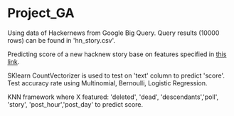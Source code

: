 # Project_GA

Using data of Hackernews from Google Big Query. Query results (10000 rows) can be found in 'hn_story.csv'.

Predicting score of a new hacknew story base on features specified in [this link](https://github.com/HackerNews/API).

SKlearn CountVectorizer is used to test on 'text' column to predict 'score'. Test accuracy rate using Multinomial, Bernoulli, Logistic Regression.

KNN framework where X featured: 'deleted', 'dead', 'descendants','poll', 'story', 'post_hour','post_day' to predict score.
